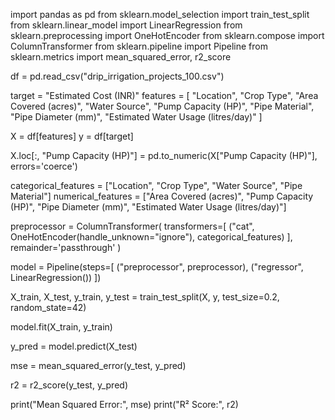 import pandas as pd
from sklearn.model_selection import train_test_split
from sklearn.linear_model import LinearRegression
from sklearn.preprocessing import OneHotEncoder
from sklearn.compose import ColumnTransformer
from sklearn.pipeline import Pipeline
from sklearn.metrics import mean_squared_error, r2_score

df = pd.read_csv("drip_irrigation_projects_100.csv")

target = "Estimated Cost (INR)"
features = [
    "Location", "Crop Type", "Area Covered (acres)", "Water Source",
    "Pump Capacity (HP)", "Pipe Material", "Pipe Diameter (mm)",
    "Estimated Water Usage (litres/day)"
]

X = df[features]
y = df[target]

X.loc[:, "Pump Capacity (HP)"] = pd.to_numeric(X["Pump Capacity (HP)"], errors='coerce')

categorical_features = ["Location", "Crop Type", "Water Source", "Pipe Material"]
numerical_features = ["Area Covered (acres)", "Pump Capacity (HP)", "Pipe Diameter (mm)", "Estimated Water Usage (litres/day)"]

preprocessor = ColumnTransformer(
    transformers=[
        ("cat", OneHotEncoder(handle_unknown="ignore"), categorical_features)
    ],
    remainder='passthrough' 
)

model = Pipeline(steps=[
    ("preprocessor", preprocessor),
    ("regressor", LinearRegression())
])

X_train, X_test, y_train, y_test = train_test_split(X, y, test_size=0.2, random_state=42)

model.fit(X_train, y_train)

y_pred = model.predict(X_test)

mse = mean_squared_error(y_test, y_pred)

r2 = r2_score(y_test, y_pred)

print("Mean Squared Error:", mse)
print("R² Score:", r2)
